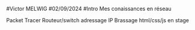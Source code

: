 #Victor MELWIG
#02/09/2024
#Intro
Mes conaissances en réseau

Packet Tracer
Routeur/switch
adressage IP
Brassage
html/css/js en stage
